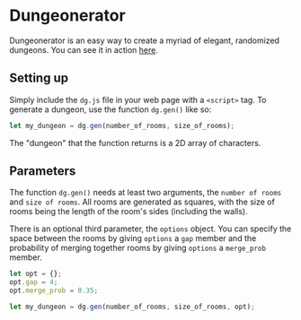 # Dungeonerator
Dungeonerator is an easy way to create a myriad of elegant, randomized dungeons. You can see it in action [here](http://samchristopherlee.com/dungeonerator/).
## Setting up
Simply include the `dg.js` file in your web page with a `<script>` tag. To generate a dungeon, use the function `dg.gen()` like so:
```js
let my_dungeon = dg.gen(number_of_rooms, size_of_rooms);
```
The "dungeon" that the function returns is a 2D array of characters.
## Parameters
The function `dg.gen()` needs at least two arguments, the `number of rooms` and `size of rooms`. All rooms are generated as squares, with the size of rooms being the length of the room's sides (including the walls).

There is an optional third parameter, the `options` object. You can specify the space between the rooms by giving `options` a `gap` member and the probability of merging together rooms by giving `options` a `merge_prob` member.
```js
let opt = {};
opt.gap = 4;
opt.merge_prob = 0.35;

let my_dungeon = dg.gen(number_of_rooms, size_of_rooms, opt);
```
